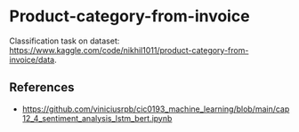 # Product-category-from-invoice
Classification task on dataset: https://www.kaggle.com/code/nikhil1011/product-category-from-invoice/data.

## References
- https://github.com/viniciusrpb/cic0193_machine_learning/blob/main/cap12_4_sentiment_analysis_lstm_bert.ipynb
